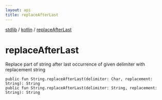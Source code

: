```yaml
---
layout: api
title: replaceAfterLast
---
```

[stdlib](../index.md) / [kotlin](index.md) / [replaceAfterLast](replaceAfterLast.md)

# replaceAfterLast
Replace part of string after last occurrence of given delimiter with replacement string
```
public fun String.replaceAfterLast(delimiter: Char, replacement: String): String
public fun String.replaceAfterLast(delimiter: String, replacement: String): String
```
